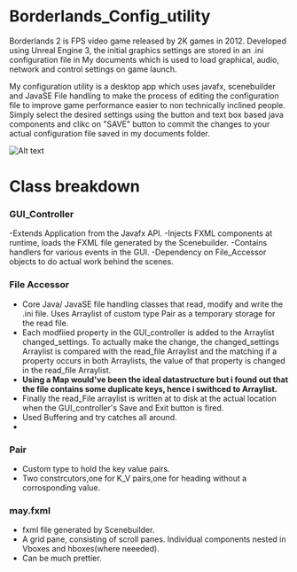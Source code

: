 # Borderlands_Config_utility
Borderlands 2 is FPS video game released by 2K games in 2012. 
Developed using Unreal Engine 3, the initial graphics settings are stored in an .ini configuration file in My documents which is used to load graphical, audio, network and control settings on game launch. 

My configuration utility is a desktop app which uses javafx, scenebuilder and JavaSE File handling to make the process of editing the configuration file to improve game performance easier to non technically inclined people. Simply select the desired settings using the button and text box based java components and clikc on "SAVE" button to commit the changes to your actual configuration file saved in my documents folder.

![Alt text](https://i.imgur.com/YswU7jJ.png)

# Class breakdown

### GUI_Controller
-Extends Application from the Javafx API. 
-Injects FXML components at runtime, loads the FXML file generated by the Scenebuilder. 
-Contains handlers for various events in the GUI.
-Dependency on File_Accessor objects to do actual work behind the scenes.

### File Accessor

- Core Java/ JavaSE file handling classes that read, modify and write the .ini file. Uses Arraylist of custom type Pair as a temporary storage for the read file. 
- Each modfiied property in the GUI_controller is added to the Arraylist changed_settings. To actually make the change, the changed_settings Arraylist is compared with the read_file Arraylist and the matching if a property occurs in both Arraylists, the value of that property is changed in the read_file Arraylist. 
- **Using a Map would've been the ideal datastructure but i found out that the file contains some duplicate keys, hence i swithced to Arraylist.**
- Finally the read_File arraylist is written at to disk at the actual location when the GUI_controller's Save and Exit button is fired.
- Used Buffering and try catches all around.
- 

### Pair

- Custom type to hold the key value pairs.
- Two constrcutors,one for K_V pairs,one for heading without a corrosponding value.

### may.fxml
- fxml file generated by Scenebuilder.
- A grid pane, consisting of scroll panes. Individual components nested in Vboxes and hboxes(where neeeded).
- Can be much prettier.
